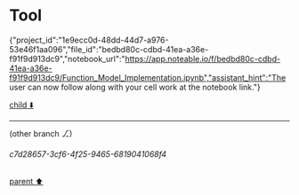 # Tool

{"project_id":"1e9ecc0d-48dd-44d7-a976-53e46f1aa096","file_id":"bedbd80c-cdbd-41ea-a36e-f91f9d913dc9","notebook_url":"https://app.noteable.io/f/bedbd80c-cdbd-41ea-a36e-f91f9d913dc9/Function_Model_Implementation.ipynb","assistant_hint":"The user can now follow along with your cell work at the notebook link."}

[child ⬇️](#c7d28657-3cf6-4f25-9465-6819041068f4)

---

(other branch ⎇)
###### c7d28657-3cf6-4f25-9465-6819041068f4
[parent ⬆️](#4638e5fb-7316-4f3d-875b-e70772997c48)
